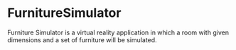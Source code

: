 # FurnitureSimulator
Furniture Simulator is a virtual reality application in which a room with given dimensions and a set of furniture will be simulated.
